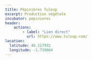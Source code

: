 ```yaml
---
title: Pépinières Tuloup
excerpt: Production végétale
incubator: pepinieres
header:
    actions:
        - label: "Lien direct"
          url: https://www.tuloup.com/
location:
  latitude: 48.217932
  longitude: -1.739064
---
```


